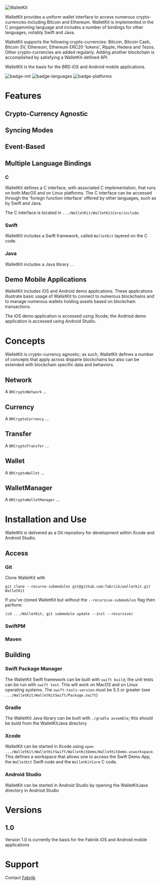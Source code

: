 
![WalletKit](../gh-pages/public/img/logo-tight.png)

WalletKit provides a uniform wallet interface to access numerous crypto-currencies including
Bitcoin and Ethereum.  WalletKit is implemented in the C progamming language and includes
a number of bindings for other languages, notably Swift and Java.

WalletKit supports the following crypto-currencies: Bitcoin, Bitcoin Cash, Bitcoin SV, Ethereum,
Ethereum ERC20 'tokens', Ripple, Hedera and Tezos.  Other crypto-currencies are added
regularly.  Adding another blockchain is accomplished by satisfying a WalletKit-defined API.

WalletKit is the basis for the BRD iOS and Android mobile applications.

![badge-mit][]   ![badge-languages][]   ![badge-platforms][]

# Features

## Crypto-Currency Agnostic

## Syncing Modes

## Event-Based

## Multiple Language Bindings

### C

WalletKit defines a C interface, with associated C implementation, that runs on both MacOS
and on Linux platforms.  The C interface can be accessed through the 'foriegn function interface'
offered by other languages, such as by Swift and Java.

The C interface is located in `.../WalletKit/WalletKitCore/include`.

### Swift

WalletKit includes a Swift framework, called `WalletKit` layered on the C code.

### Java

WalletKit includes a Java library ...

## Demo Mobile Applications

WalletKit includes iOS and Android demo applications.  These applications illustrate
basic usage of WalletKit to connect to numerous blockchains and to manage numerous wallets
holding assets based on blockchain transactions.

The iOS demo application is accessed using Xcode; the Andriod demo application is accessed
using Android Studio.

# Concepts

WalletKit is crypto-currency agnostic; as such, WalletKit defines a number of concepts that
apply across disparte blockchains but also can be extended with blockchain specific data and
behaviors.

## Network

A `BRCryptoNetwork` ...

## Currency

A `BRCryptoCurrency` ...

## Transfer

A `BRCryptoTransfer` ...

## Wallet

A `BRCryptoWallet` ...

## WalletManager

A `BRCryptoWalletManager` ...

# Installation and Use

WalletKit is delivered as a Git repository for development within Xcode and Android Studio.

## Access

### Git

Clone WalletKit with
```
git clone --recurse-submodules git@github.com:fabriik/walletkit.git WalletKit
```
If you've cloned WalletKit but without the `--recursive-submodules` flag then perform:
```
(cd .../WalletKit; git submodule update --init --recursive)
```

### SwiftPM

### Maven

## Building

### Swift Package Manager

The WalletKit Swift framework can be built with `swift build`; the unit tests can be run with
`swift test`.  This will work on MacOS and on Linux operating systems.  The
`swift-tools-version` must be 5.3 or greater (see
`.../WalletKit/WalletKitSwift/Package.swift`)

### Gradle

The WalletKit Java library can be built with `./gradle assemble`; this should be build from the WalletKitJava directory

### Xcode

WalletKit can be started in Xcode using `open .../WalletKit/WalletKitSwift/WalletKitDemo/WalletKitDemo.xcworkspace`.
This defines a workspace that allows one to access the Swift Demo App, the `WalletKit` Swift
code and the `WalletKitCore` C code.

### Android Studio

WalletKit can be started in Android Studio by opening the WalletKitJava directory in Andriod Studio

# Versions

## 1.0

Version 1.0 is currently the basis for the Fabriik iOS and Android mobile applications

# Support

Contact [Fabriik](https://fabriik.com "Fabriik")

[badge-languages]: https://img.shields.io/badge/languages-C%20%7C%20Swift%20%7C%20Java-orange.svg
[badge-platforms]: https://img.shields.io/badge/platforms-iOS%20%7C%20Android%20%7C%20macOS%20%7C%20Linux-lightgrey.svg
[badge-mit]: https://img.shields.io/badge/license-MIT-blue.svg
